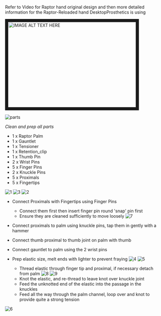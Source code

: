 Refer to Video for Raptor hand original design and then more detailed information for the Raptor-Reloaded hand DesktopProsthetics is using

<a href="http://www.youtube.com/watch?feature=player_embedded&v=5HVwC3RnWXk
" target="_blank"><img src="http://img.youtube.com/vi/5HVwC3RnWXk/0.jpg" 
alt="IMAGE ALT TEXT HERE" width="420" height="280" border="10" /></a>

![parts](https://cloud.githubusercontent.com/assets/128456/7897252/8ff60fb0-06cc-11e5-8ab6-44768519a450.png)

*Clean and prep all parts*
 * 1 x Raptor Palm
 * 1 x Gauntlet
 * 1 x Tensioner
 * 1 x Retention_clip
 * 1 x Thumb Pin
 * 2 x Wrist Pins
 * 5 x Finger Pins
 * 2 x Knuckle Pins
 * 5 x Proximals
 * 5 x Fingertips

![1](https://cloud.githubusercontent.com/assets/128456/7897524/a3c154aa-06d6-11e5-9719-a3b6cce864ed.png)
![3](https://cloud.githubusercontent.com/assets/128456/7897559/ca290b3c-06d7-11e5-973e-c7ed0ed94daf.png)
![2](https://cloud.githubusercontent.com/assets/128456/7897558/ca2468a2-06d7-11e5-8b05-6fbb13b2679d.png)

 * Connect Proximals with Fingertips using Finger Pins
    * Connect them first then insert finger pin round 'snap' pin first
    * Ensure they are cleaned sufficiently to move loosely
 ![7](https://cloud.githubusercontent.com/assets/128456/7897617/d70439f6-06d9-11e5-959f-58de01bfa4d5.png)
 * Connect proximals to palm using knuckle pins, tap them in gently with a hammer
 * Connect thumb proximal to thumb joint on palm with thumb
 
 * Connect gauntlet to palm using the 2 wrist pins
 
 * Prep elastic size, melt ends with lighter to prevent fraying
![4](https://cloud.githubusercontent.com/assets/128456/7897560/ca296b90-06d7-11e5-9bf0-bbaf5200f3a9.png)
![5](https://cloud.githubusercontent.com/assets/128456/7897597/20859080-06d9-11e5-8f9b-975aee17e6c4.png)
    * Thread elastic through finger tip and proximal, if necessary detach from palm
![8](https://cloud.githubusercontent.com/assets/128456/7897688/96724fe2-06dc-11e5-9d4d-85de57866555.png)
![9](https://cloud.githubusercontent.com/assets/128456/7897687/966d41dc-06dc-11e5-9e51-250d14f156d8.png)
    * Knot the elastic, and re-thread to leave knot over knuckle joint
    * Feed the unknotted end of the elastic into the passage in the knuckles
    * Feed all the way through the palm channel, loop over and knot to provide quite a strong tension
    

![6](https://cloud.githubusercontent.com/assets/128456/7897598/20abf9aa-06d9-11e5-89b6-a296a4aa3d06.png)

